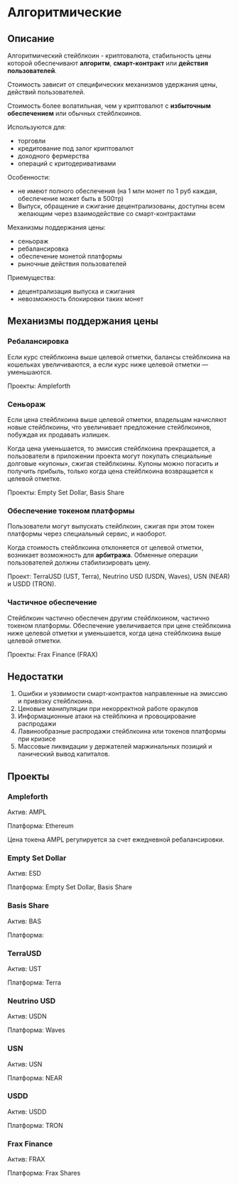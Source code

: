 # Алгоритмические

## Описание

Алгоритмический стейблкоин - криптовалюта, стабильность цены которой обеспечивают **алгоритм**, **смарт-контракт** или **действия пользователей**.

Стоимость зависит от специфических механизмов удержания цены, действий пользователей.

Стоимость более волатильная, чем у криптовалют с **избыточным обеспечением** или обычных стейблкоинов.

Используются для:

* торговли
* кредитование под залог криптовалют
* доходного фермерства
* операций с критодеривативами

Особенности:

* не имеют полного обеспечения (на 1 млн монет по 1 руб каждая, обеспечение может быть в 500тр)
* Выпуск, обращение и сжигание децентрализованы, доступны всем желающим через взаимодействие со смарт-контрактами

Механизмы поддержания цены:

* сеньораж
* ребалансировка
* обеспечение монетой платформы
* рыночные действия пользователей

Приемущества:

* децентрализация выпуска и сжигания
* невозможность блокировки таких монет

## Механизмы поддержания цены

### Ребалансировка

Если курс стейблкоина выше целевой отметки, балансы стейблкоина на кошельках увеличиваются, а если курс ниже целевой отметки — уменьшаются.

Проекты: Ampleforth

### Сеньораж

Если цена стейблкоина выше целевой отметки, владельцам начисляют новые стейблкоины, что увеличивает предложение стейблкоинов, побуждая их продавать излишек.&#x20;

Когда цена уменьшается, то эмиссия стейблкоина прекращается, а пользователи в приложении проекта могут покупать специальные долговые «купоны», сжигая стейблкоины. Купоны можно погасить и получить прибыль, только когда цена стейблкоина возвращается к целевой отметке.

Проекты: Empty Set Dollar, Basis Share

### Обеспечение токеном платформы

Пользователи могут выпускать стейблкоин, сжигая при этом токен платформы через специальный сервис, и наоборот.

Когда стоимость стейблкоина отклоняется от целевой отметки, возникает возможность для **арбитража**. Обменные операции пользователей должны стабилизировать цену.

Проект: TerraUSD (UST, Terra), Neutrino USD (USDN, Waves), USN (NEAR) и USDD (TRON).

### Частичное обеспечение

Стейблкоин частично обеспечен другим стейблкоином, частично токеном платформы. Обеспечение увеличивается при цене стейблкоина ниже целевой отметки и уменьшается, когда цена стейблкоина выше целевой отметки.

Проекты: Frax Finance (FRAX)

## Недостатки

1. Ошибки и уязвимости смарт-контрактов направленные на эмиссию и привязку стейблкоина.
2. Ценовые манипуляции при некорректной работе оракулов
3. Информационные атаки на стейблкина и провоцирование распродажи
4. Лавинообразные распродажи стейблкоина или токенов платформы при кризисе
5. Массовые ликвидации у держателей маржинальных позиций и панический вывод капиталов.

## Проекты

### Ampleforth

Актив: AMPL

Платформа: Ethereum

Цена токена AMPL регулируется за счет ежедневной ребалансировки.

### Empty Set Dollar

Актив: ESD

Платформа: Empty Set Dollar, Basis Share

### Basis Share

Актив: BAS

Платформа:&#x20;

### TerraUSD

Актив: UST

Платформа: Terra

### Neutrino USD

Актив: USDN

Платформа: Waves

### USN

Актив: USN

Платформа: NEAR

### USDD

Актив: USDD

Платформа: TRON

### Frax Finance

Актив: FRAX

Платформа: Frax Shares
